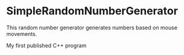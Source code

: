 # SimpleRandomNumberGenerator

This random number generator generates numbers based on mouse movements.

My first published C++ program
